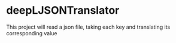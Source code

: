 # deepLJSONTranslator
This project will read a json file, taking each key and translating its corresponding value

